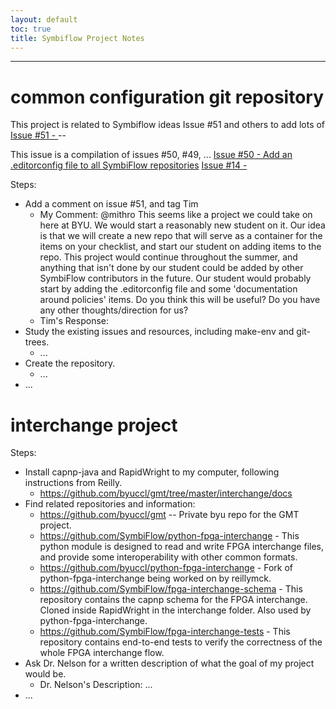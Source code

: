 ```yaml
---
layout: default
toc: true
title: Symbiflow Project Notes
---
```


---

# common configuration git repository

This project is related to Symbiflow ideas Issue #51 and others to add lots of 
[Issue #51 - ](https://github.com/SymbiFlow/ideas/issues/51) --

This issue is a compilation of issues #50, #49,  ...
[Issue #50 - Add an .editorconfig file to all SymbiFlow repositories](https://github.com/SymbiFlow/ideas/issues/50) 
[Issue #14 - ](https://github.com/SymbiFlow/ideas/issues/14) 

Steps:
* Add a comment on issue #51, and tag Tim
  * My Comment: @mithro This seems like a project we could take on here at BYU. We would start a reasonably new student on it. Our idea is that we will create a new repo that will serve as a container for the items on your checklist, and start our student on adding items to the repo. This project would continue throughout the summer, and anything that isn't done by our student could be added by other SymbiFlow contributors in the future. Our student would probably start by adding the .editorconfig file and some 'documentation around policies' items. Do you think this will be useful? Do you have any other thoughts/direction for us?
  * Tim's Response: 
* Study the existing issues and resources, including make-env and git-trees.
  * ...
* Create the repository.
  * ...
* ...

# interchange project

Steps:
* Install capnp-java and RapidWright to my computer, following instructions from Reilly.
  * https://github.com/byuccl/gmt/tree/master/interchange/docs
* Find related repositories and information:
  * https://github.com/byuccl/gmt -- Private byu repo for the GMT project.
  * https://github.com/SymbiFlow/python-fpga-interchange - This python module is designed to read and write FPGA interchange files, and provide some interoperability with other common formats.
  * https://github.com/byuccl/python-fpga-interchange - Fork of python-fpga-interchange being worked on by reillymck.
  * https://github.com/SymbiFlow/fpga-interchange-schema - This repository contains the capnp schema for the FPGA interchange. Cloned inside RapidWright in the interchange folder. Also used by python-fpga-interchange.
  * https://github.com/SymbiFlow/fpga-interchange-tests - This repository contains end-to-end tests to verify the correctness of the whole FPGA interchange flow.
* Ask Dr. Nelson for a written description of what the goal of my project would be.
  * Dr. Nelson's Description: ...
* ...

